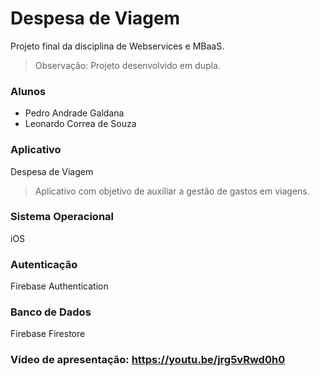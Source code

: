 # Despesa de Viagem
Projeto final da disciplina de Webservices e MBaaS.
> Observação: Projeto desenvolvido em dupla.

### Alunos
* Pedro Andrade Galdana
* Leonardo Correa de Souza


### Aplicativo
Despesa de Viagem

> Aplicativo com objetivo de auxiliar a gestão de gastos em viagens.


### Sistema Operacional
iOS


### Autenticação
Firebase Authentication


### Banco de Dados
Firebase Firestore


### Vídeo de apresentação: https://youtu.be/jrg5vRwd0h0
